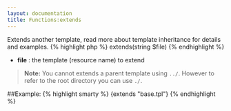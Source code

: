 ```yaml
---
layout: documentation
title: Functions:extends
---
```


Extends another template, read more about template inheritance for details and examples.
{% highlight php %}
extends(string $file)
{% endhighlight %}

* **file** : the template (resource name) to extend

> **Note:** You cannot extends a parent template using `../`. However to refer to the root directory you can use `./`.

##Example:
{% highlight smarty %}
{extends "base.tpl"}
{% endhighlight %}